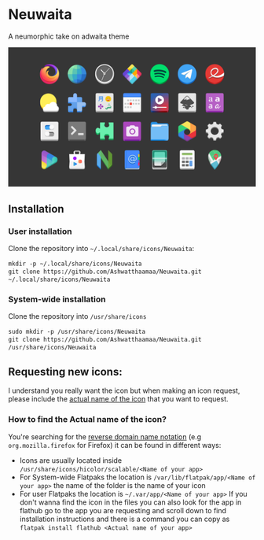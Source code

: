 # Neuwaita
A neumorphic take on adwaita theme

![icons showcase][showcase]                                                                                  

[showcase]: img/Showcase.png "Showcase image"

## Installation
### User installation
Clone the repository into `~/.local/share/icons/Neuwaita`:
```
mkdir -p ~/.local/share/icons/Neuwaita
git clone https://github.com/Ashwatthaamaa/Neuwaita.git ~/.local/share/icons/Neuwaita
```
### System-wide installation
Clone the repository into `/usr/share/icons`
```
sudo mkdir -p /usr/share/icons/Neuwaita
git clone https://github.com/Ashwatthaamaa/Neuwaita.git /usr/share/icons/Neuwaita
```

## Requesting new icons:
I understand you really want the icon but when making an icon request, please include the [actual name of the icon](#how-to-find-the-actual-name-of-the-icon) that you want to request.

### How to find the **Actual name** of the icon?
You're searching for the [reverse domain name notation](https://en.wikipedia.org/wiki/Reverse_domain_name_notation) (e.g `org.mozilla.firefox` for Firefox) it can be found in different ways:
* Icons are usually located inside `/usr/share/icons/hicolor/scalable/<Name of your app>`
* For System-wide Flatpaks the location is `/var/lib/flatpak/app/<Name of your app>` the name of the folder is the name of your icon
* For user Flatpaks the location is `~/.var/app/<Name of your app>`
If you don't wanna find the icon in the files you can also look for the app in flathub go to the app you are requesting and scroll down to find installation instructions and there is a command you can copy as `flatpak install flathub <Actual name of your app>`
